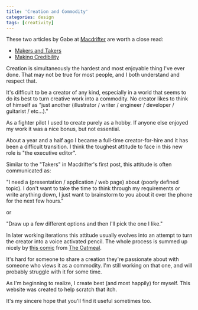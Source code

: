 ```yaml
---
title: 'Creation and Commodity'
categories: design
tags: [creativity]
---
```

These two articles by Gabe at [Macdrifter][1] are worth a close read:

   [1]: http://macdrifter.com

  * [Makers and Takers][2]
  * [Making Credibility][3]

   [2]: http://www.macdrifter.com/2012/01/makers-and-takers/
   [3]: http://www.macdrifter.com/2012/04/making-credibility/

Creation is simultaneously the hardest and most enjoyable thing I've ever done. That may not be true for most people, and I both understand and respect that.

It's difficult to be a creator of any kind, especially in a world that seems to do its best to turn creative work into a commodity. No creator likes to think of himself as "just another (illustrator / writer / engineer / developer / guitarist / etc…)."

As a fighter pilot I used to create purely as a hobby. If anyone else enjoyed my work it was a nice bonus, but not essential.

About a year and a half ago I became a full-time creator-for-hire and it has been a difficult transition. I think the toughest attitude to face in this new role is "the executive editor". 

Similar to the "Takers" in Macdrifter's first post, this attitude is often communicated as:

"I need a (presentation / application / web page) about (poorly defined topic). I don't want to take the time to think through my requirements or write anything down, I just want to brainstorm to you about it over the phone for the next few hours."

or

"Draw up a few different options and then I'll pick the one I like."

In later working iterations this attitude usually evolves into an attempt to turn the creator into a voice activated pencil. The whole process is summed up nicely by [this comic][4] from [The Oatmeal][5].

   [4]: http://theoatmeal.com/comics/design_hell
   [5]: http://theoatmeal.com

It's hard for someone to share a creation they're passionate about with someone who views it as a commodity. I'm still working on that one, and will probably struggle with it for some time.

As I'm beginning to realize, I create best (and most happily) for myself. This website was created to help scratch that itch. 

It's my sincere hope that you'll find it useful sometimes too.